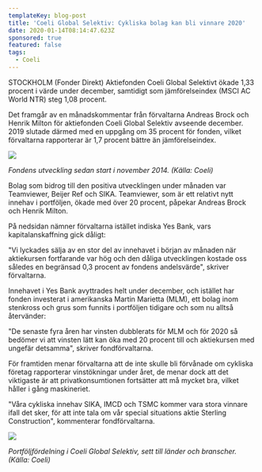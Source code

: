 ```yaml
---
templateKey: blog-post
title: 'Coeli Global Selektiv: Cykliska bolag kan bli vinnare 2020'
date: 2020-01-14T08:14:47.623Z
sponsored: true
featured: false
tags:
  - Coeli
---
```

STOCKHOLM (Fonder Direkt) Aktiefonden Coeli Global Selektivt ökade 1,33 procent i värde under december, samtidigt som jämförelseindex (MSCI AC World NTR) steg 1,08 procent.

Det framgår av en månadskommentar från förvaltarna Andreas Brock och Henrik Milton för aktiefonden Coeli Global Selektiv avseende december. 2019 slutade därmed med en uppgång om 35 procent för fonden, vilket förvaltarna rapporterar är 1,7 procent bättre än jämförelseindex.

![](/img/global1.png)

*Fondens utveckling sedan start i november 2014. (Källa: Coeli)*

Bolag som bidrog till den positiva utvecklingen under månaden var Teamviewer, Beijer Ref och SIKA. Teamviewer, som är ett relativt nytt innehav i portföljen, ökade med över 20 procent, påpekar Andreas Brock och Henrik Milton.

På nedsidan nämner förvaltarna istället indiska Yes Bank, vars kapitalanskaffning gick dåligt:

"Vi lyckades sälja av en stor del av innehavet i början av månaden när aktiekursen fortfarande var hög och den dåliga utvecklingen kostade oss således en begränsad 0,3 procent av fondens andelsvärde", skriver förvaltarna.

Innehavet i Yes Bank avyttrades helt under december, och istället har fonden investerat i amerikanska Martin Marietta (MLM), ett bolag inom stenkross och grus som funnits i portföljen tidigare och som nu alltså återvänder:

"De senaste fyra åren har vinsten dubblerats för MLM och för 2020 så bedömer vi att vinsten lätt kan öka med 20 procent till och aktiekursen med ungefär detsamma", skriver fondförvaltarna.

För framtiden menar förvaltarna att de inte skulle bli förvånade om cykliska företag rapporterar vinstökningar under året, de menar dock att det viktigaste är att privatkonsumtionen fortsätter att må mycket bra, vilket håller i gång maskineriet.

"Våra cykliska innehav SIKA, IMCD och TSMC kommer vara stora vinnare ifall det sker, för att inte tala om vår special situations aktie Sterling Construction", kommenterar fondförvaltarna.

![](/img/global2.png)

*Portföljfördelning i Coeli Global Selektiv, sett till länder och branscher. (Källa: Coeli)*
